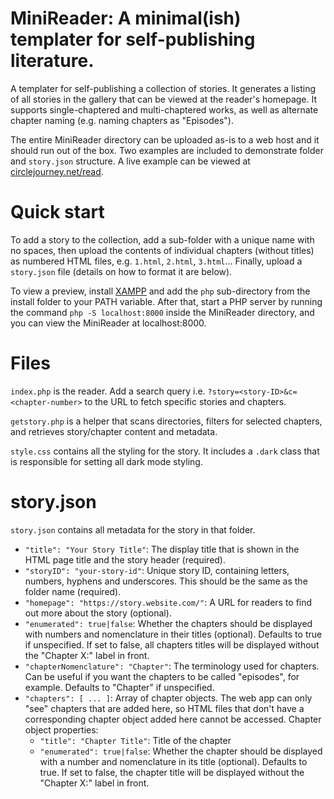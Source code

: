 # MiniReader: A minimal(ish) templater for self-publishing literature.
A templater for self-publishing a collection of stories. It generates a listing of all stories in the gallery that can be viewed at the reader's homepage. It supports single-chaptered and multi-chaptered works, as well as alternate chapter naming (e.g. naming chapters as "Episodes").

The entire MiniReader directory can be uploaded as-is to a web host and it should run out of the box. Two examples are included to demonstrate folder and `story.json` structure. A live example can be viewed at [circlejourney.net/read](https://circlejourney.net/read).

# Quick start
To add a story to the collection, add a sub-folder with a unique name with no spaces, then upload the contents of individual chapters (without titles) as numbered HTML files, e.g. `1.html`, `2.html`, `3.html`... Finally, upload a `story.json` file (details on how to format it are below).

To view a preview, install [XAMPP](https://www.apachefriends.org/) and add the `php` sub-directory from the install folder to your PATH variable. After that, start a PHP server by running the command `php -S localhost:8000` inside the MiniReader directory, and you can view the MiniReader at localhost:8000.

# Files
`index.php` is the reader. Add a search query i.e. `?story=<story-ID>&c=<chapter-number>` to the URL to fetch specific stories and chapters.

`getstory.php` is a helper that scans directories, filters for selected chapters, and retrieves story/chapter content and metadata.

`style.css` contains all the styling for the story. It includes a `.dark` class that is responsible for setting all dark mode styling.

# story.json
`story.json` contains all metadata for the story in that folder.
- `"title": "Your Story Title"`: The display title that is shown in the HTML page title and the story header (required).
- `"storyID": "your-story-id"`: Unique story ID, containing letters, numbers, hyphens and underscores. This should be the same as the folder name (required).
- `"homepage": "https://story.website.com/"`: A URL for readers to find out more about the story (optional).
- `"enumerated": true|false`: Whether the chapters should be displayed with numbers and nomenclature in their titles (optional). Defaults to true if unspecified. If set to false, all chapters titles will be displayed without the "Chapter X:" label in front.
- `"chapterNomenclature": "Chapter"`: The terminology used for chapters. Can be useful if you want the chapters to be called "episodes", for example. Defaults to "Chapter" if unspecified.
- `"chapters": [ ... ]`: Array of chapter objects. The web app can only "see" chapters that are added here, so HTML files that don't have a corresponding chapter object added here cannot be accessed. Chapter object properties:
  - `"title": "Chapter Title"`: Title of the chapter
  - `"enumerated": true|false`: Whether the chapter should be displayed with a number and nomenclature in its title (optional). Defaults to true. If set to false, the chapter title will be displayed without the "Chapter X:" label in front.